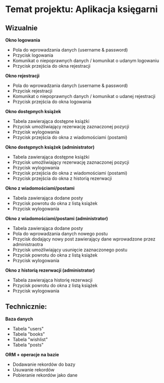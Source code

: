 # Temat projektu: Aplikacja księgarni
## Wizualnie
**Okno logowania**
- Pola do wprowadzania danych (username & password) 
- Przycisk logowania
- Komunikat o niepoprawnych danych / komunikat o udanym logowaniu
- Przycisk przejścia do okna rejestracji

**Okno rejestracji**
- Pola do wprowadzania danych (username & password) 
- Przycisk rejestracji
- Komunikat o niepoprawnych danych / komunikat o udanej rejestracji
- Przycisk przejścia do okna logowania

**Okno dostępnych książek**
- Tabela zawierająca dostępne książki
- Przycisk umożliwiający rezerwację zaznaczonej pozycji
- Przycisk wylogowania
- Przycisk przejścia do okna z wiadomościami (postami)

**Okno dostępnych książek (administrator)**
- Tabela zawierająca dostępne książki
- Przycisk umożliwiający rezerwację zaznaczonej pozycji
- Przycisk wylogowania
- Przycisk przejścia do okna z wiadomościami (postami)
- Przycisk przejścia do okna z historią rezerwacji 

**Okno z wiadomościami/postami**
- Tabela zawierająca dodane posty
- Przycisk powrotu do okna z listą książek
- Przycisk wylogowania

**Okno z wiadomościami/postami (administrator)**
- Tabela zawierająca dodane posty
- Pola do wprowadzania danych nowego postu
- Przycisk dodający nowy post zawierający dane wprowadzone przez administraotra
- Przycisk umożliwiający usunięcie zaznaczonego postu
- Przycisk powrotu do okna z listą książek
- Przycisk wylogowania

**Okno z historią rezerwacji (administrator)**
- Tabela zawierająca historię rezerwacji
- Przycisk powrotu do okna z listą książek
- Przycisk wylogowania


## Technicznie:
**Baza danych**
- Tabela "users"
- Tabela "books"
- Tabela "wishlist"
- Tabela "posts"

**ORM + operacje na bazie**
- Dodawanie rekordów do bazy
- Usuwanie rekordów
- Pobieranie rekordów jako dane
